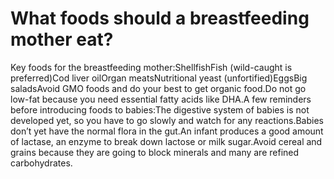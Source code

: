 # What foods should a breastfeeding mother eat?

Key foods for the breastfeeding mother:ShellfishFish (wild-caught is preferred)Cod liver oilOrgan meatsNutritional yeast (unfortified)EggsBig saladsAvoid GMO foods and do your best to get organic food.Do not go low-fat because you need essential fatty acids like DHA.A few reminders before introducing foods to babies:The digestive system of babies is not developed yet, so you have to go slowly and watch for any reactions.Babies don’t yet have the normal flora in the gut.An infant produces a good amount of lactase, an enzyme to break down lactose or milk sugar.Avoid cereal and grains because they are going to block minerals and many are refined carbohydrates.